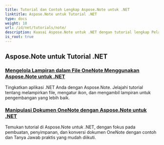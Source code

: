 ```yaml
---
title: Tutorial dan Contoh Lengkap Aspose.Note untuk .NET
linktitle: Aspose.Note untuk Tutorial .NET
type: docs
weight: 10
url: /id/net/tutorials/note/
description: Kuasai Aspose.Note untuk .NET dengan tutorial lengkap Pelajari lebih dalam tentang lampiran, hyperlink, gambar, dan banyak lagi. Tingkatkan manipulasi dokumen OneNote Anda.
is_root: true
---
```


## Aspose.Note untuk Tutorial .NET 
### [Mengelola Lampiran dalam File OneNote Menggunakan Aspose.Note untuk .NET](./manage-attachments/)
Tingkatkan aplikasi .NET Anda dengan Aspose.Note. Jelajahi tutorial tentang melampirkan file, mengatur ikon, dan mengambil lampiran untuk pengembangan yang lebih baik.
### [ Manipulasi Dokumen OneNote dengan Aspose.Note untuk .NET](./one-note-document-manipulation/)
Temukan tutorial di Aspose.Note untuk .NET, dengan fokus pada pembuatan, penyimpanan, dan konversi dokumen OneNote dengan contoh dan Tanya Jawab praktis yang mudah diikuti.